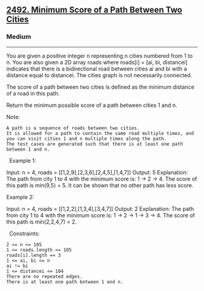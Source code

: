 <h2><a href="https://leetcode.com/problems/minimum-score-of-a-path-between-two-cities/">2492. Minimum Score of a Path Between Two Cities</a></h2><h3>Medium</h3><hr>You are given a positive integer n representing n cities numbered from 1 to n. You are also given a 2D array roads where roads[i] = [ai, bi, distancei] indicates that there is a bidirectional road between cities ai and bi with a distance equal to distancei. The cities graph is not necessarily connected.

The score of a path between two cities is defined as the minimum distance of a road in this path.

Return the minimum possible score of a path between cities 1 and n.

Note:


	A path is a sequence of roads between two cities.
	It is allowed for a path to contain the same road multiple times, and you can visit cities 1 and n multiple times along the path.
	The test cases are generated such that there is at least one path between 1 and n.


 
Example 1:

Input: n = 4, roads = [[1,2,9],[2,3,6],[2,4,5],[1,4,7]]
Output: 5
Explanation: The path from city 1 to 4 with the minimum score is: 1 -> 2 -> 4. The score of this path is min(9,5) = 5.
It can be shown that no other path has less score.


Example 2:

Input: n = 4, roads = [[1,2,2],[1,3,4],[3,4,7]]
Output: 2
Explanation: The path from city 1 to 4 with the minimum score is: 1 -> 2 -> 1 -> 3 -> 4. The score of this path is min(2,2,4,7) = 2.


 
Constraints:


	2 <= n <= 105
	1 <= roads.length <= 105
	roads[i].length == 3
	1 <= ai, bi <= n
	ai != bi
	1 <= distancei <= 104
	There are no repeated edges.
	There is at least one path between 1 and n.

